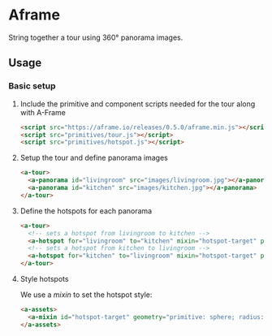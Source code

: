 # Aframe

String together a tour using 360&deg; panorama images.

## Usage

### Basic setup

1. Include the primitive and component scripts needed for the tour along with A-Frame

    ```html
    <script src="https://aframe.io/releases/0.5.0/aframe.min.js"></script>
    <script src="primitives/tour.js"></script>
    <script src="primitives/hotspot.js"></script>
    ```

1. Setup the tour and define panorama images

    ```html
    <a-tour>
      <a-panorama id="livingroom" src="images/livingroom.jpg"></a-panorama>
      <a-panorama id="kitchen" src="images/kitchen.jpg"></a-panorama>
    </a-tour>
    ```

1. Define the hotspots for each panorama

    ```html
    <a-tour>
      <!-- sets a hotspot from livingroom to kitchen -->
      <a-hotspot for="livingroom" to="kitchen" mixin="hotspot-target" position="5 0 0"></a-hotspot>
      <!-- sets a hotspot from kitchen to livingroom -->
      <a-hotspot for="kitchen" to="livingroom" mixin="hotspot-target" position="2 0 5"></a-hotspot>
    </a-tour>
    ```

1. Style hotspots

    We use a _mixin_ to set the hotspot style:

    ```html
    <a-assets>
      <a-mixin id="hotspot-target" geometry="primitive: sphere; radius: 0.15" material="color: yellow"></a-mixin>
    </a-assets>
    ```
